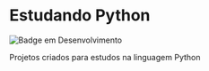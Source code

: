 # Estudando Python #

![Badge em Desenvolvimento](http://img.shields.io/static/v1?label=STATUS&message=EM%20DESENVOLVIMENTO&color=GREEN&style=for-the-badge)

Projetos criados para estudos na linguagem Python 
